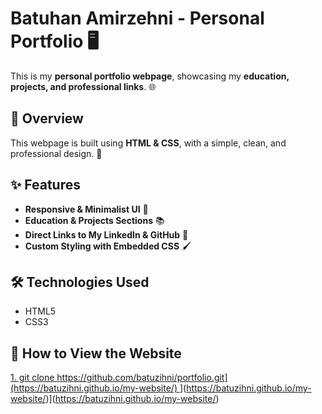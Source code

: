 # Batuhan Amirzehni - Personal Portfolio 🖥️

This is my **personal portfolio webpage**, showcasing my **education, projects, and professional links**. 🌐

## 🔹 Overview  
This webpage is built using **HTML & CSS**, with a simple, clean, and professional design. 🎨  

## ✨ Features  
- **Responsive & Minimalist UI** 📱  
- **Education & Projects Sections** 📚  
- **Direct Links to My LinkedIn & GitHub** 🔗  
- **Custom Styling with Embedded CSS** 🖌️  

## 🛠️ Technologies Used  
- HTML5  
- CSS3  

## 🚀 How to View the Website  
[1.
   git clone https://github.com/batuzihni/portfolio.git](https://batuzihni.github.io/my-website/)
](https://batuzihni.github.io/my-website/)](https://batuzihni.github.io/my-website/)](https://batuzihni.github.io/my-website/)
